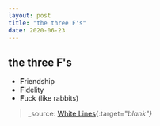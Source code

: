 ```yaml
---
layout: post
title: "the three F's"
date: 2020-06-23
---
```



## the three F's 

- **F**riendship
- **F**idelity
- **F**uck (like rabbits)

> _source: [White Lines](https://www.netflix.com/gb/title/80993591){:target="_blank"}_
